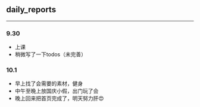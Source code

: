 ## daily_reports

---

### 9.30

* 上课
* 稍微写了一下todos（未完善）

### 10.1

- 早上找了会需要的素材，健身
- 中午至晚上放国庆小假，出门玩了会
- 晚上回来把首页完成了，明天努力肝😍